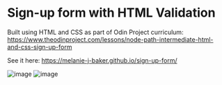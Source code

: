 # Sign-up form with HTML Validation
Built using HTML and CSS as part of Odin Project curriculum: https://www.theodinproject.com/lessons/node-path-intermediate-html-and-css-sign-up-form

See it here: https://melanie-j-baker.github.io/sign-up-form/

![image](https://github.com/Melanie-J-Baker/Sign-Up-Form/assets/104843873/e145b46c-c866-4444-ba92-49883b31f07d)
![image](https://github.com/Melanie-J-Baker/Sign-Up-Form/assets/104843873/e413882e-c85a-49fc-a314-37bf811421cd)

